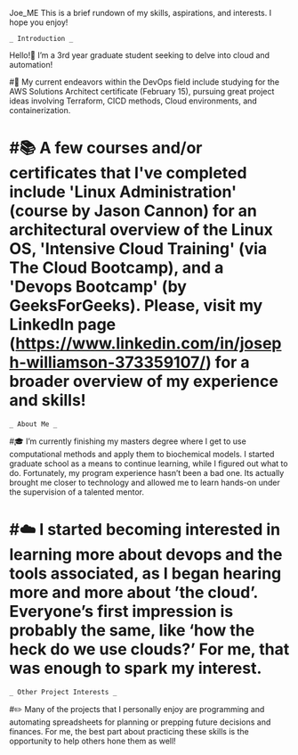   Joe_ME
This is a brief rundown of my skills, aspirations, and interests. I hope you enjoy!

	_ Introduction _
Hello!👋 I’m a 3rd year graduate student seeking to delve into cloud and automation!

#🚀 My current endeavors within the DevOps field include studying for the AWS Solutions Architect certificate (February 15), pursuing great project ideas involving Terraform, CICD methods, Cloud environments, and containerization.

#📚 A few courses and/or certificates that I've completed include 'Linux Administration' (course by Jason Cannon) for an architectural overview of the Linux OS, 'Intensive Cloud Training' (via The Cloud Bootcamp), and a 'Devops Bootcamp' (by GeeksForGeeks). Please, visit my LinkedIn page (https://www.linkedin.com/in/joseph-williamson-373359107/) for a broader overview of my experience and skills!
====================

	_ About Me _
#🎓 I’m currently finishing my masters degree where I get to use computational methods and apply them to biochemical models. I started graduate school as a means to continue learning, while I figured out what to do. Fortunately, my program experience hasn’t been a bad one. Its actually brought me closer to technology and allowed me to learn hands-on under the supervision of a talented mentor.

#☁️  I started becoming interested in learning more about devops and the tools associated, as I began hearing more and more about ’the cloud’. Everyone’s first impression is probably the same, like ‘how the heck do we use clouds?’ For me, that was enough to spark my interest.
====================

	_ Other Project Interests _
#✏️  Many of the projects that I personally enjoy are programming and automating spreadsheets for planning or prepping future decisions and finances. For me, the best part about practicing these skills is the opportunity to help others hone them as well!


